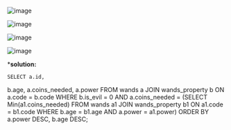 ![image](https://github.com/AnjaliMizJ/HackerRank-SQL/assets/31090029/bd509884-9444-4428-ac61-49df38215dfe)

![image](https://github.com/AnjaliMizJ/HackerRank-SQL/assets/31090029/a4cdcc86-e63e-4216-9a9b-1e71e64648c9)

![image](https://github.com/AnjaliMizJ/HackerRank-SQL/assets/31090029/94dd2f3d-0086-4fe9-95bc-bc36d9034b5c)


![image](https://github.com/AnjaliMizJ/HackerRank-SQL/assets/31090029/bb71e405-36d7-4614-8c18-c951edeec280)





***solution:**

    SELECT a.id, 
   b.age, 
   a.coins_needed, 
   a.power 
  FROM   wands a 
   JOIN wands_property b 
     ON a.code = b.code 
  WHERE  b.is_evil = 0 
      AND a.coins_needed = (SELECT Min(a1.coins_needed) 
      FROM   wands a1 
          JOIN wands_property b1 
            ON a1.code = b1.code 
      WHERE  b.age = b1.age 
          AND a.power = a1.power) 
  ORDER  BY a.power DESC, 
          b.age DESC;

